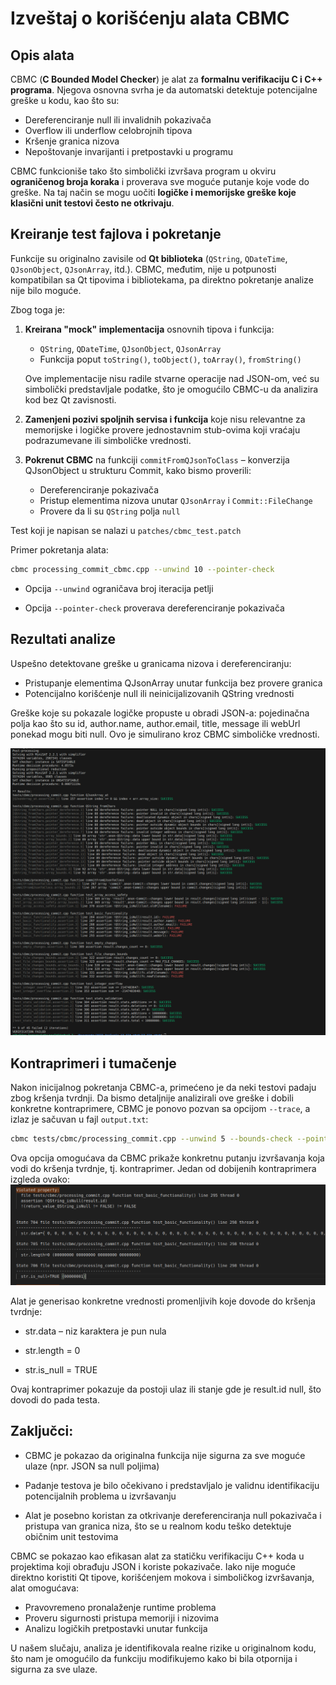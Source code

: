 # Izveštaj o korišćenju alata CBMC

## Opis alata

CBMC (**C Bounded Model Checker**) je alat za **formalnu verifikaciju C i C++ programa**. Njegova osnovna svrha je da automatski detektuje potencijalne greške u kodu, kao što su:

- Dereferenciranje null ili invalidnih pokazivača  
- Overflow ili underflow celobrojnih tipova  
- Kršenje granica nizova  
- Nepoštovanje invarijanti i pretpostavki u programu  

CBMC funkcioniše tako što simbolički izvršava program u okviru **ograničenog broja koraka** i proverava sve moguće putanje koje vode do greške. Na taj način se mogu uočiti **logičke i memorijske greške koje klasični unit testovi često ne otkrivaju**.

## Kreiranje test fajlova i pokretanje

Funkcije su originalno zavisile od **Qt biblioteka** (`QString`, `QDateTime`, `QJsonObject`, `QJsonArray`, itd.). CBMC, međutim, nije u potpunosti kompatibilan sa Qt tipovima i bibliotekama, pa direktno pokretanje analize nije bilo moguće.

Zbog toga je:

1. **Kreirana "mock" implementacija** osnovnih tipova i funkcija:
   - `QString`, `QDateTime`, `QJsonObject`, `QJsonArray`
   - Funkcija poput `toString()`, `toObject()`, `toArray()`, `fromString()`  
   
   Ove implementacije nisu radile stvarne operacije nad JSON-om, već su simbolički predstavljale podatke, što je omogućilo CBMC-u da analizira kod bez Qt zavisnosti.

2. **Zamenjeni pozivi spoljnih servisa i funkcija** koje nisu relevantne za memorijske i logičke provere jednostavnim stub-ovima koji vraćaju podrazumevane ili simboličke vrednosti.

3. **Pokrenut CBMC** na funkciji `commitFromQJsonToClass` – konverzija QJsonObject u strukturu Commit, kako bismo proverili:
   - Dereferenciranje pokazivača
   - Pristup elementima nizova unutar `QJsonArray` i `Commit::FileChange`
   - Provere da li su `QString` polja `null`  

Test koji je napisan se nalazi u `patches/cbmc_test.patch`


Primer pokretanja alata:

```bash
cbmc processing_commit_cbmc.cpp --unwind 10 --pointer-check
```

* Opcija `--unwind` ograničava broj iteracija petlji

* Opcija `--pointer-check` proverava dereferenciranje pokazivača

## Rezultati analize

Uspešno detektovane greške u granicama nizova i dereferenciranju:

* Pristupanje elementima QJsonArray unutar funkcija bez provere granica
* Potencijalno korišćenje null ili neinicijalizovanih QString vrednosti

Greške koje su pokazale logičke propuste u obradi JSON-a: pojedinačna polja kao što su id, author.name, author.email, title, message ili webUrl ponekad mogu biti null. Ovo je simulirano kroz CBMC simboličke vrednosti.

![](./results.png)

## Kontraprimeri i tumačenje

Nakon inicijalnog pokretanja CBMC-a, primećeno je da neki testovi padaju zbog kršenja tvrdnji. Da bismo detaljnije analizirali ove greške i dobili konkretne kontraprimere, CBMC je ponovo pozvan sa opcijom `--trace`, a izlaz je sačuvan u fajl `output.txt`:

```bash
cbmc tests/cbmc/processing_commit.cpp --unwind 5 --bounds-check --pointer-check --trace > ../cbmc/output.txt
```
Ova opcija omogućava da CBMC prikaže konkretnu putanju izvršavanja koja vodi do kršenja tvrdnje, tj. kontraprimer.
Jedan od dobijenih kontraprimera izgleda ovako:
![](./counterexample.png)

Alat je generisao konkretne vrednosti promenljivih koje dovode do kršenja tvrdnje:

* str.data – niz karaktera je pun nula

* str.length = 0

* str.is_null = TRUE

Ovaj kontraprimer pokazuje da postoji ulaz ili stanje gde je result.id null, što dovodi do pada testa.

## Zaključci:

* CBMC je pokazao da originalna funkcija nije sigurna za sve moguće ulaze (npr. JSON sa null poljima)

* Padanje testova je bilo očekivano i predstavljalo je validnu identifikaciju potencijalnih problema u izvršavanju

* Alat je posebno koristan za otkrivanje dereferenciranja null pokazivača i pristupa van granica niza, što se u realnom kodu teško detektuje običnim unit testovima

CBMC se pokazao kao efikasan alat za statičku verifikaciju C++ koda u projektima koji obrađuju JSON i koriste pokazivače. Iako nije moguće direktno koristiti Qt tipove, korišćenjem mokova i simboličkog izvršavanja, alat omogućava:
* Pravovremeno pronalaženje runtime problema
* Proveru sigurnosti pristupa memoriji i nizovima
* Analizu logičkih pretpostavki unutar funkcija

U našem slučaju, analiza je identifikovala realne rizike u originalnom kodu, što nam je omogućilo da funkciju modifikujemo kako bi bila otpornija i sigurna za sve ulaze.